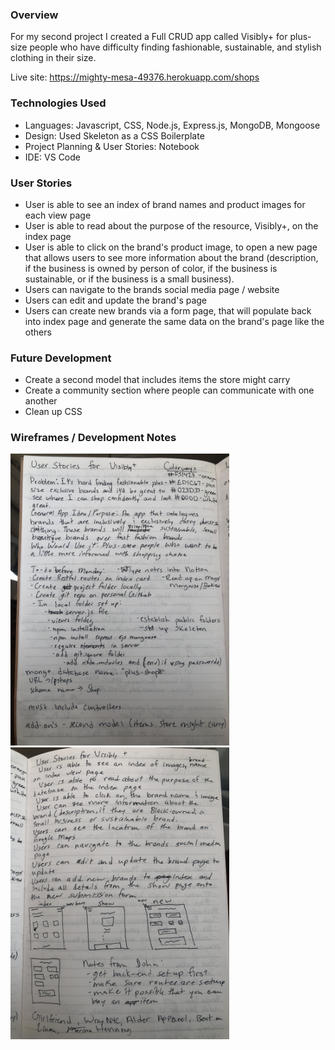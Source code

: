 ### Overview

For my second project I created a Full CRUD app called Visibly+ for plus-size people who have difficulty finding fashionable, sustainable, and stylish clothing in their size. 

Live site: https://mighty-mesa-49376.herokuapp.com/shops

### Technologies Used

- Languages: Javascript, CSS, Node.js, Express.js, MongoDB, Mongoose
- Design: Used Skeleton as a CSS Boilerplate
- Project Planning & User Stories: Notebook
- IDE: VS Code

### User Stories

- User is able to see an index of brand names and product images for each view page
- User is able to read about the purpose of the resource, Visibly+, on the index page
- User is able to click on the brand's product image, to open a new page that allows users to see more information about the brand (description, if the business is owned by person of color, if the business is sustainable, or if the business is a small business).
- Users can navigate to the brands social media page / website
- Users can edit and update the brand's page
- Users can create new brands via a form page, that will populate back into index page and generate the same data on the brand's page like the others

### Future Development
- Create a second model that includes items the store might carry 
- Create a community section where people can communicate with one another
- Clean up CSS

### Wireframes / Development Notes
<p>
<img src ='public/img/JSM_Wireframe1.jpg' alt ='hand-written notes' width = '350'>
<img src ='public/img/JSM_WireFrame2.jpg' alt = 'hand-written notes and wireframes' width ='350'>
</p>